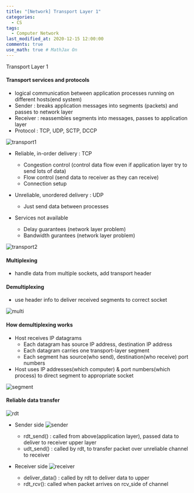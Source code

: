 ```yaml
---
title: "[Network] Transport Layer 1"
categories: 
  - CS
tags:
  - Computer Network
last_modified_at: 2020-12-15 12:00:00
comments: true
use_math: true # MathJax On
---
```


Transport Layer 1

#### Transport services and protocols

- logical communication between application processes running on different hosts(end system)
- Sender : breaks application messages into segments (packets) and passes to network layer
- Receiver : reassembles segments into messages, passes to application layer
- Protocol : TCP, UDP, SCTP, DCCP

![transport1](https://user-images.githubusercontent.com/62474292/114241439-1632cd80-99c4-11eb-8ef8-5c006a6c4cda.png)


- Reliable, in-order delivery : TCP
  - Congestion control (control data flow even if application layer try to send lots of data)
  - Flow control (send data to receiver as they can receive)
  - Connection setup

- Unreliable, unordered delivery : UDP
  - Just send data between processes

- Services not available
  - Delay guarantees (network layer problem)
  - Bandwidth gurantees (network layer problem)

![transport2](https://user-images.githubusercontent.com/62474292/114241607-63af3a80-99c4-11eb-84d6-0be0a9a3a4f6.JPG)

#### Multiplexing
- handle data from multiple sockets, add transport header

#### Demultiplexing
- use header info to deliver received segments to correct socket 

![multi](https://user-images.githubusercontent.com/62474292/114242284-960d6780-99c5-11eb-9d27-47f668ea5b3d.png)

#### How demultiplexing works
- Host receives IP datagrams
  - Each datagram has source IP address, destination IP address
  - Each datagram carries one transport-layer segment
  - Each segment has source(who send), destination(who receive) port numbers
- Host uses IP addresses(which computer) & port numbers(which process) to direct segment to appropriate socket 

![segment](https://user-images.githubusercontent.com/62474292/114242675-42e7e480-99c6-11eb-84e7-bc35ba721a60.png)

#### Reliable data transfer

![rdt](https://user-images.githubusercontent.com/62474292/114243055-e638f980-99c6-11eb-87f3-4fe525b13382.png)

- Sender side
![sender](https://user-images.githubusercontent.com/62474292/114243256-3adc7480-99c7-11eb-9fdc-c4fde94b292c.png)

  - rdt_send() : called from above(application layer), passed data to deliver to receiver upper layer
  - udt_send() : called by rdt, to transfer packet over unreliable channel to receiver
- Receiver side
![receiver](https://user-images.githubusercontent.com/62474292/114243261-3b750b00-99c7-11eb-85cb-63641cd96019.png)

  - deliver_data() : called by rdt to deliver data to upper
  - rdt_rcv(): called when packet arrives on rcv_side of channel
  
